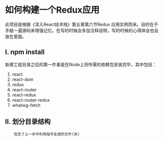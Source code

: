 # 如何构建一个Redux应用

此项目是根据《深入React技术栈》第五章第六节Redux 应用实例而来。目的在于手敲一遍源码来增强记忆。在写的时候会多加注释说明，写的时候的心得体会也会放在里面。
## I. npm install

新建工程目录之后的第一件事是在Node上将所需的依赖包安装完毕，其中包括：
1. react
2. react-dom
3. redux
4. react-router
5. react-redux
6. react-router-redux
7. whatwg-fetch

## II. 划分目录结构
```
    包含了上一步中利用指令生成的文件(夹)
```

